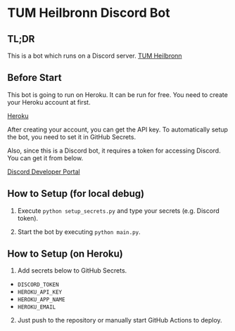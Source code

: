# TUM Heilbronn Discord Bot

## TL;DR

This is a bot which runs on a Discord server. [TUM Heilbronn](https://discord.com/channels/879013023107411988/879013023107411992)

## Before Start

This bot is going to run on Heroku. It can be run for free. You need to create your Heroku account at first.

[Heroku](https://id.heroku.com/login)

After creating your account, you can get the API key. To automatically setup the bot, you need to set it in GitHub Secrets.

Also, since this is a Discord bot, it requires a token for accessing Discord. You can get it from below.

[Discord Developer Portal](https://discord.com/developers)

## How to Setup (for local debug)

1. Execute `python setup_secrets.py` and type your secrets (e.g. Discord token).

2. Start the bot by executing `python main.py`.

## How to Setup (on Heroku)

1. Add secrets below to GitHub Secrets.

- `DISCORD_TOKEN`
- `HEROKU_API_KEY`
- `HEROKU_APP_NAME`
- `HEROKU_EMAIL`

2. Just push to the repository or manually start GitHub Actions to deploy.
